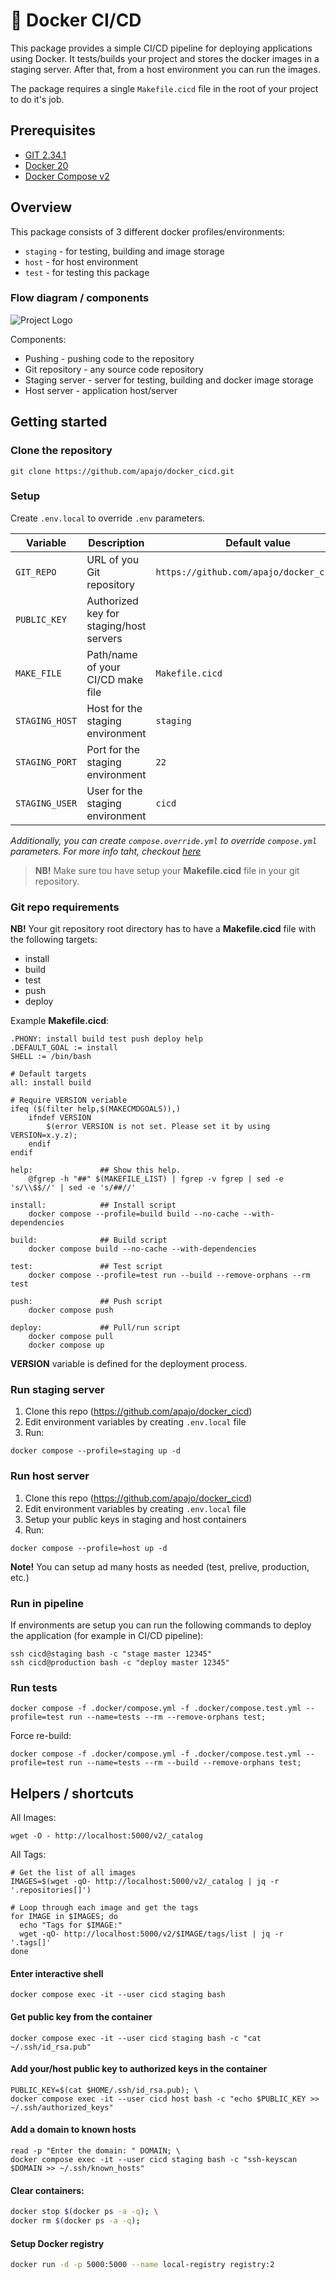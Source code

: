 # 🐳 Docker CI/CD

This package provides a simple CI/CD pipeline for deploying applications using Docker.
It tests/builds your project and stores the docker images in a staging server.
After that, from a host environment you can run the images.

The package requires a single `Makefile.cicd` file in the root of your project to do it's job.

## Prerequisites

- [GIT 2.34.1](https://git-scm.com/)
- [Docker 20](https://www.docker.com/)
- [Docker Compose v2](https://www.docker.com/)

## Overview

This package consists of 3 different docker profiles/environments:
* `staging` - for testing, building and image storage
* `host` - for host environment
* `test` - for testing this package

### Flow diagram / components

![Project Logo](./docs/pipeline.png)

Components:

* Pushing - pushing code to the repository
* Git repository - any source code repository
* Staging server - server for testing, building and docker image storage
* Host server - application host/server

## Getting started

### Clone the repository

```shell
git clone https://github.com/apajo/docker_cicd.git
```

### Setup

Create `.env.local` to override `.env` parameters.


| Variable           | Description                                   | Default value                              |
|--------------------|-----------------------------------------------|--------------------------------------------|
| `GIT_REPO`         | URL of you Git repository                     | `https://github.com/apajo/docker_cicd.git` |
| `PUBLIC_KEY`       | Authorized key for staging/host servers |                                            |
| `MAKE_FILE`        | Path/name of your CI/CD make file             | `Makefile.cicd`                            |
| `STAGING_HOST`     | Host for the staging environment              | `staging`                                  |
| `STAGING_PORT`     | Port for the staging environment              | `22`                                       |
| `STAGING_USER`     | User for the staging environment              | `cicd`                                     |


_Additionally, you can create `compose.override.yml` to override `compose.yml` parameters. For more info taht, checkout [here](https://docs.docker.com/compose/)_

> __NB!__ Make sure tou have setup your __Makefile.cicd__ file in your git repository.

### Git repo requirements

__NB!__ Your git repository root directory has to have a
__Makefile.cicd__ file with the following targets:
* install
* build
* test
* push
* deploy

Example __Makefile.cicd__:

```shell
.PHONY: install build test push deploy help
.DEFAULT_GOAL := install
SHELL := /bin/bash

# Default targets
all: install build

# Require VERSION veriable
ifeq ($(filter help,$(MAKECMDGOALS)),)
    ifndef VERSION
        $(error VERSION is not set. Please set it by using VERSION=x.y.z);
    endif
endif

help:               ## Show this help.
	@fgrep -h "##" $(MAKEFILE_LIST) | fgrep -v fgrep | sed -e 's/\\$$//' | sed -e 's/##//'

install:            ## Install script
	docker compose --profile=build build --no-cache --with-dependencies

build:              ## Build script
	docker compose build --no-cache --with-dependencies

test:               ## Test script
	docker compose --profile=test run --build --remove-orphans --rm test

push:               ## Push script
	docker compose push

deploy:             ## Pull/run script
	docker compose pull
	docker compose up

```

__VERSION__ variable is defined for the deployment process.

### Run staging server

1. Clone this repo (https://github.com/apajo/docker_cicd)
2. Edit environment variables by creating `.env.local` file
3. Run:

```shell
docker compose --profile=staging up -d
```

### Run host server

1. Clone this repo (https://github.com/apajo/docker_cicd)
2. Edit environment variables by creating `.env.local` file
3. Setup your public keys in staging and host containers
4. Run:

```shell
docker compose --profile=host up -d
```

__Note!__ You can setup ad many hosts as needed (test, prelive, production, etc.) 

### Run in pipeline

If environments are setup you can run the following commands to deploy the application
(for example in CI/CD pipeline):

```shell
ssh cicd@staging bash -c "stage master 12345"
ssh cicd@production bash -c "deploy master 12345"
```

### Run tests

```shell
docker compose -f .docker/compose.yml -f .docker/compose.test.yml --profile=test run --name=tests --rm --remove-orphans test;
```

Force re-build:

```shell
docker compose -f .docker/compose.yml -f .docker/compose.test.yml --profile=test run --name=tests --rm --build --remove-orphans test;
```

## Helpers / shortcuts

All Images:
```shell
wget -O - http://localhost:5000/v2/_catalog
```

All Tags:
```shell
# Get the list of all images
IMAGES=$(wget -qO- http://localhost:5000/v2/_catalog | jq -r '.repositories[]')

# Loop through each image and get the tags
for IMAGE in $IMAGES; do
  echo "Tags for $IMAGE:"
  wget -qO- http://localhost:5000/v2/$IMAGE/tags/list | jq -r '.tags[]'
done
```


#### Enter interactive shell

```shell
docker compose exec -it --user cicd staging bash
```

#### Get public key from the container

```shell
docker compose exec -it --user cicd staging bash -c "cat ~/.ssh/id_rsa.pub"
```

#### Add your/host public key to authorized keys in the container

```shell
PUBLIC_KEY=$(cat $HOME/.ssh/id_rsa.pub); \
docker compose exec -it --user cicd host bash -c "echo $PUBLIC_KEY >> ~/.ssh/authorized_keys"
```

#### Add a domain to known hosts

```shell
read -p "Enter the domain: " DOMAIN; \
docker compose exec -it --user cicd staging bash -c "ssh-keyscan $DOMAIN >> ~/.ssh/known_hosts"
```

#### Clear containers:

```bash
docker stop $(docker ps -a -q); \
docker rm $(docker ps -a -q);
```

#### Setup Docker registry

```bash
docker run -d -p 5000:5000 --name local-registry registry:2
```
